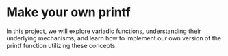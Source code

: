 # Make your own printf

In this project, we will explore variadic functions, understanding their underlying mechanisms, and learn how to implement our own version of the printf function utilizing these concepts.
